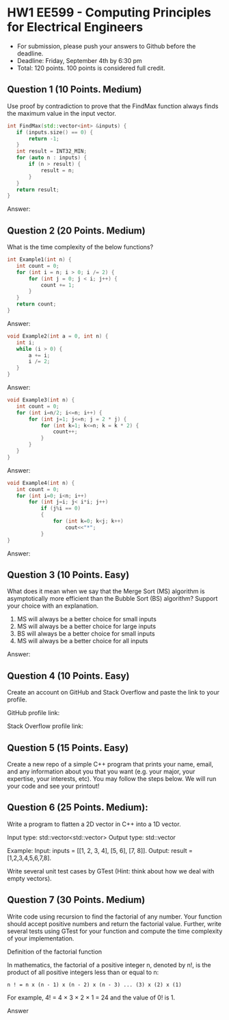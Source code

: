 
# HW1 EE599 - Computing Principles for Electrical Engineers

- For submission, please push your answers to Github before the deadline.
- Deadline: Friday, September 4th by 6:30 pm
- Total: 120 points. 100 points is considered full credit.

## Question 1 (10 Points. Medium)
Use proof by contradiction to prove that the FindMax function always finds the maximum value in the input vector.
```cpp
int FindMax(std::vector<int> &inputs) {
   if (inputs.size() == 0) {
       return -1;
   }
   int result = INT32_MIN;
   for (auto n : inputs) {
       if (n > result) {
           result = n;
       }
   }
   return result;
}
```
Answer: 

## Question 2 (20 Points. Medium)
What is the time complexity of the below functions?

```cpp
int Example1(int n) {
   int count = 0;
   for (int i = n; i > 0; i /= 2) {
       for (int j = 0; j < i; j++) {
           count += 1;
       }
   }
   return count;
}
```
Answer:
```cpp
void Example2(int a = 0, int n) {
   int i;
   while (i > 0) {
       a += i;
       i /= 2;
   }
}
```
Answer:
```cpp
void Example3(int n) {
   int count = 0;
   for (int i=n/2; i<=n; i++) {
       for (int j=1; j<=n; j = 2 * j) {
           for (int k=1; k<=n; k = k * 2) {
               count++;
           }
       }
   }
}
```
Answer:
```cpp
void Example4(int n) {
   int count = 0;
   for (int i=0; i<n; i++)
       for (int j=i; j< i*i; j++)
           if (j%i == 0)
           {
               for (int k=0; k<j; k++)
                   cout<<"*";
           }
}
```
Answer:

## Question 3 (10 Points. Easy)
What does it mean when we say that the Merge Sort (MS) algorithm is asymptotically more efficient than the Bubble Sort (BS) algorithm? Support your choice with an explanation. 
1. MS will always be a better choice for small inputs
2. MS will always be a better choice for large inputs
3. BS will always be a better choice for small inputs
4. MS will always be a better choice for all inputs

Answer:

## Question 4 (10 Points. Easy)
Create an account on GitHub and Stack Overflow and paste the link to your profile.

GitHub profile link:

Stack Overflow profile link:

## Question 5 (15 Points. Easy)
Create a new repo of a simple C++ program that prints your name, email, and any information about you that you want (e.g. your major, your expertise, your interests, etc). You may follow the steps below.
We will run your code and see your printout!


## Question 6 (25 Points. Medium):
 Write a program to flatten a 2D vector in C++ into a 1D vector.

Input type: std::vector<std::vector<int>>
Output type: std::vector<int>

Example: 
Input: inputs = [[1, 2, 3, 4], [5, 6], [7, 8]].
Output: result = [1,2,3,4,5,6,7,8].

Write several unit test cases by GTest (Hint: think about how we deal with empty vectors).

## Question 7 (30 Points. Medium)
Write code using recursion to find the factorial of any number. Your function should accept positive numbers and return the factorial value. Further, write several tests using GTest for your function and compute the time complexity of your implementation.

Definition of the factorial function

In mathematics, the factorial of a positive integer n, denoted by n!, is the product of all positive integers less than or equal to n:

```
n ! = n x (n - 1) x (n - 2) x (n - 3) ... (3) x (2) x (1)
```
For example, 4! = 4 × 3 × 2 × 1 = 24 and the value of 0! is 1.

Answer